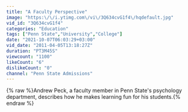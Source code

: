 ```yaml
---
title: "A Faculty Perspective"
image: "https:\/\/i.ytimg.com\/vi\/3Q634cvG1f4\/hqdefault.jpg"
vid_id: "3Q634cvG1f4"
categories: "Education"
tags: ["Penn State","University","College"]
date: "2021-10-07T06:03:29+03:00"
vid_date: "2011-04-05T13:18:27Z"
duration: "PT3M45S"
viewcount: "1100"
likeCount: "6"
dislikeCount: "0"
channel: "Penn State Admissions"
---
```

{% raw %}Andrew Peck, a faculty member in Penn State's psychology department, describes how he makes learning fun for his students.{% endraw %}
